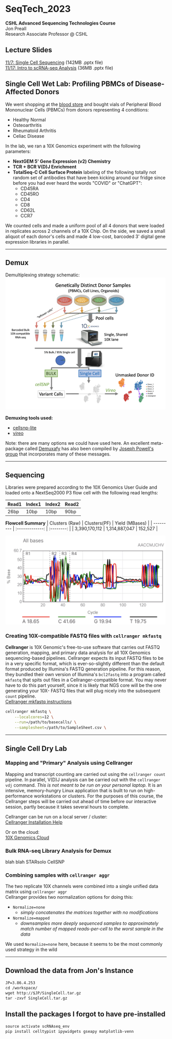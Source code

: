 # SeqTech_2023
**CSHL Advanced Sequencing Technologies Course**  
Jon Preall  
Research Associate Professor @ CSHL

## Lecture Slides
[11/7: Single Cell Sequencing](https://www.dropbox.com/scl/fi/o2kjzpdcm5iuokdotdh3p/Preall_SeqTech_2023.pptx?rlkey=bfl3n7vw1ubz0jq93v8hr65mv&dl=0) (142MB .pptx file)  
[11/17: Intro to scRNA-seq Analysis](https://www.dropbox.com/scl/fi/yrkwawtortfgwq8hfsiyn/Intro_to_scRNAseq_2023.pptx?rlkey=we58cjp366l7z5v1yzm8vnhix&dl=0) (36MB .pptx file)

## Single Cell Wet Lab: Profiling PBMCs of Disease-Affected Donors
We went shopping at the [blood store](https://www.stemcell.com/products/product-types/primary-and-cultured-cells.html?cell_type=Whole%7C%7CMononuclear+Cells&p=2) and bought vials of Peripheral Blood Mononuclear Cells (PBMCs) from donors representing 4 conditions:  
  - Healthy Normal
  - Osteoarthritis
  - Rheumatoid Arthritis
  - Celiac Disease

In the lab, we ran a 10X Genomics experiment with the following parameters:
  -  **NextGEM 5' Gene Expression (v2) Chemistry**
  -  **TCR + BCR V(D)J Enrichment**
  -  **TotalSeq-C Cell Surface Protein** labeling of the following totally not random set of antibodies that have been kicking around our fridge since before you had ever heard the words "COVID" or "ChatGPT":
     -  CD45RA
     -  CD45RO
     -  CD4
     -  CD8
     -  CD62L
     -  CCR7

We counted cells and made a uniform pool of all 4 donors that were loaded in replicates across 2 channels of a 10X Chip. On the side, we saved a small aliquot of each donor's cells and made 4 low-cost, barcoded 3' digital gene expression libraries in parallel. 

---

## Demux
Demultiplexing strategy schematic:  
<img src="https://github.com/jpreall/SeqTech_2023/blob/main/images/Demux_schematic.png" width="500">

**Demuxing tools used:**  
- [cellsnp-lite](https://cellsnp-lite.readthedocs.io/en/latest/#)  
- [vireo](https://vireosnp.readthedocs.io/en/latest/)
  
Note: there are many options we could have used here. An excellent meta-package called [Demuxafy](https://demultiplexing-doublet-detecting-docs.readthedocs.io/en/latest/index.html) has also been compiled by [Joseph Powell's group](https://www.garvan.org.au/people/researchers/joseph-powell) that incorporates many of these messages. 

---
## Sequencing

Libraries were prepared according to the 10X Genomics User Guide and loaded onto a NextSeq2000 P3 flow cell with the following read lengths:  

| Read1 | Index1 | Index2 | Read2 |
|---|---|---|---|
|26bp|10bp|10bp|90bp|

**Flowcell Summary**
| Clusters (Raw) | Clusters(PF) | Yield (MBases) |
| --------- | :-------------: | :--------:  |
| 3,390,170,112 | 1,314,887,047 | 152,527 |

<img src="https://github.com/jpreall/SeqTech_2023/blob/main/images/base_coverage.png" width="500">

### <a name="section1">Creating 10X-compatible FASTQ files with `cellranger mkfastq`</a>
**Cellranger** is 10X Genomic's free-to-use software that carries out FASTQ generation, mapping, and primary data analysis for all 10X Genomics sequencing-based pipelines. Cellranger expects its input FASTQ files to be in a very specific format, which is ever-so-slightly different than the default format produced by Illumina's FASTQ generation pipeline.  For this reason, they bundled their own version of Illumina's `bcl2fastq` into a program called `mkfastq` that spits out files in a Cellranger-compatible format. You may never have to do this part yourself, since it is likely that NGS core will be the one generating your 10X- FASTQ files that will plug nicely into the subsequent `count` pipeline.  
[Cellranger mkfastq instructions](https://support.10xgenomics.com/single-cell-gene-expression/software/pipelines/latest/using/mkfastq)

```bash
cellranger mkfastq \
	--localcores=12 \
	--run=/path/to/basecalls/ \
	--samplesheet=/path/to/SampleSheet.csv \
```
---

## Single Cell Dry Lab


### Mapping and "Primary" Analysis using Cellranger
Mapping and transcript counting are carried out using the `cellranger count` pipeline.  In parallel, V(D)J analysis can be carried out with the `cellranger vdj` command. *This is not meant to be run on your personal laptop.* It is an intensive, memory-hungry Linux application that is built to run on high-performance workstations or clusters. For the purposes of this course, the Cellranger steps will be carried out ahead of time before our interactive session, partly because it takes several hours to complete.  

Cellranger can be run on a local server / cluster:  
[Cellranger Installation Help](https://support.10xgenomics.com/single-cell-gene-expression/software/pipelines/latest/using/tutorial_in)

Or on the cloud:  
[10X Genomics Cloud](https://www.10xgenomics.com/products/cloud-analysis)

### Bulk RNA-seq Library Analysis for Demux  
blah blah STARsolo CellSNP  

### <a name="section4"> Combining samples with `cellranger aggr`</a>
The two replicate 10X channels were combined into a single unified data matrix using `cellranger aggr`  
Cellranger provides two normalization options for doing this:  
  - `Normalize=none`
  	- *simply concatenates the matrices together with no modifications*
  - `Normalize=mapped`
  	- *downsamples more deeply sequenced samples to approximately match number of mapped reads-per-cell to the worst sample in the data*

We used `Normalize=none` here, because it seems to be the most commonly used strategy in the wild

---
## Download the data from Jon's Instance
```
JP=3.86.4.253
cd /workspace/
wget http://$JP/SingleCell.tar.gz
tar -zxvf SingleCell.tar.gz
```

## Install the packages I forgot to have pre-installed
```
source activate scRNAseq_env
pip install celltypist ipywidgets gseapy matplotlib-venn
```
  
